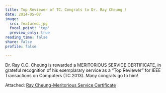 ```yaml
---
title: Top Reviewer of TC，Congrats to Dr. Ray Cheung !
date: 2014-05-07
image:
  src: featured.jpg
  focal_point: 'top'
  preview_only: true
reading_time: false
share: false
profile: false

---
```



<!--more-->

Dr. Ray C.C. Cheung is rewarded a MERITORIOUS SERVICE CERTIFICATE,  in grateful recognition of his exemplarary service as a “Top Reviewer”  for IEEE Transactions on Computers (TC 2013).  Many congrats go to him!

Attached: [Ray Cheung-Meritorious Service Certificate](document.pdf)
